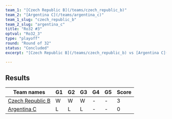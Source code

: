 ```yaml
---
team_1: "[Czech Republic B](/teams/czech_republic_b)"
team_2: "[Argentina C](/teams/argentina_c)"
team_1_slug: "czech_republic_b"
team_2_slug: "argentina_c"
title: "Ro32 #3"
optval: "Ro32_3"
type: "playoff"
round: "Round of 32"
status: "Concluded"
excerpt: "[Czech Republic B](/teams/czech_republic_b) vs [Argentina C](/teams/argentina_c)"

---
```

## Results

| Team names | G1 | G2 | G3 | G4 | G5 | Score |
|  --  |  --  |  --  |  --  |  --  |  --  |  --  |
| [Czech Republic B](/teams/czech_republic_b) | W | W | W | - | - | 3 |
| [Argentina C](/teams/argentina_c) | L | L | L | - | - | 0 |
